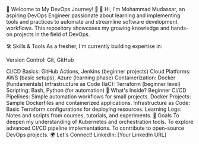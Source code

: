 🌟 Welcome to My DevOps Journey! 🚀
👋 Hi, I'm Mohammad Mudassar, an aspiring DevOps Engineer passionate about learning and implementing tools and practices to automate and streamline software development workflows. This repository showcases my growing knowledge and hands-on projects in the field of DevOps.

🛠️ Skills & Tools
As a fresher, I'm currently building expertise in:

Version Control: Git, GitHub

CI/CD Basics: GitHub Actions, Jenkins (beginner projects)
Cloud Platforms: AWS (basic setups), Azure (learning phase)
Containerization: Docker (fundamentals)
Infrastructure as Code (IaC): Terraform (beginner level)
Scripting: Bash, Python (for automation)
📂 What's Inside?
Beginner CI/CD Pipelines: Simple automation workflows for small projects.
Docker Projects: Sample Dockerfiles and containerized applications.
Infrastructure as Code: Basic Terraform configurations for deploying resources.
Learning Logs: Notes and scripts from courses, tutorials, and experiments.
🌱 Goals
To deepen my understanding of Kubernetes and orchestration tools.
To explore advanced CI/CD pipeline implementations.
To contribute to open-source DevOps projects.
🌍 Let's Connect!
LinkedIn: [Your LinkedIn URL]

